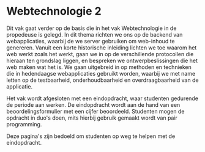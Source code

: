 # Webtechnologie 2

Dit vak gaat verder op de basis die in het vak Webtechnologie in de propedeuse is gelegd. In dit thema richten we ons op de backend van webapplicaties, waarbij de we server gebruiken om web-inhoud te genereren. Vanuit een korte historische inleiding lichten we toe waarom het web werkt zoals het werkt, gaan we in op de verschillende protocollen die hieraan ten grondslag liggen, en bespreken we ontwerpbeslissingen die het web maken wat het is. We gaan uitgebreid in op methoden en technieken die in hedendaagse webapplicaties gebruikt worden, waarbij we met name letten op de testbaarheid, onderhoudbaarheid en overdraagbaarheid van de applicatie.

Het vak wordt afgesloten met een eindopdracht, waar studenten gedurende de periode aan werken. De eindopdracht wordt aan de hand van een beoordelingsformulier met een cijfer beoordeeld. Studenten mogen de opdracht in duo's doen, mits hierbij gebruik gemaakt wordt van pair programming. 

Deze pagina's zijn bedoeld om studenten op weg te helpen met de eindopdracht.